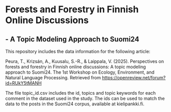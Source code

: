 #  Forests and Forestry in Finnish Online Discussions 
## - A Topic Modeling Approach to Suomi24

This repository includes the data information for the following article:

Peura, T., Krizsán, A., Kuusalu, S.-R., & Laippala, V. (2025). Perspectives on forests and forestry in Finnish online discussions: A topic modeling approach to Suomi24. The 1st Workshop on Ecology, Environment, and Natural Language Processing. Retrieved from https://openreview.net/forum?id=RUkY5tMANH

The file topic_id.csv includes the id, topics and topic keywords for each comment in the dataset used in the study. The ids can be used to match the data to the posts in the Suomi24 corpus, available at kielipankki.fi.
